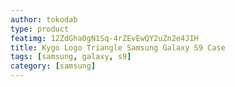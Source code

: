 ```yaml
---
author: tokodab
type: product
featimg: 12ZdGha0gN1Sq-4rZEvEwQY2uZn2e4JIH
title: Kygo Logo Triangle Samsung Galaxy S9 Case
tags: [samsung, galaxy, s9]
category: [samsung]
---
```

